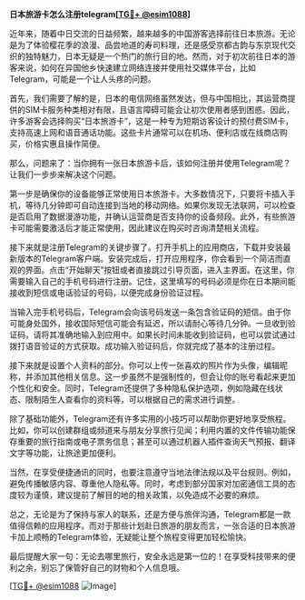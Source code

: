 **日本旅游卡怎么注册telegram[[TG💪+ @esim1088](https://t.me/s/esim1088)]**

近年来，随着中日交流的日益频繁，越来越多的中国游客选择前往日本旅游。无论是为了体验樱花季的浪漫、品尝地道的寿司料理，还是感受京都古韵与东京现代交织的独特魅力，日本无疑是一个热门的旅行目的地。然而，对于初次前往日本的游客来说，如何在异国他乡快速建立网络连接并使用社交媒体平台，比如Telegram，可能是一个让人头疼的问题。

首先，我们需要了解的是，日本的电信网络虽然发达，但与中国相比，其运营商提供的SIM卡服务种类相对有限，且语言障碍可能会让初次使用者感到困惑。因此，许多游客会选择购买“日本旅游卡”，这是一种专为短期访客设计的预付费SIM卡，支持高速上网和语音通话功能。这些卡片通常可以在机场、便利店或在线商店购买，价格实惠且操作简便。

那么，问题来了：当你拥有一张日本旅游卡后，该如何注册并使用Telegram呢？让我们一步步来解决这个问题。

第一步是确保你的设备能够正常使用日本旅游卡。大多数情况下，只要将卡插入手机，等待几分钟即可自动连接到当地的移动网络。如果你发现无法联网，可以检查是否启用了数据漫游功能，并确认运营商是否支持你的设备频段。此外，有些旅游卡可能需要激活后才能正常使用，因此建议在购买时咨询清楚相关流程。

接下来就是注册Telegram的关键步骤了。打开手机上的应用商店，下载并安装最新版本的Telegram客户端。安装完成后，打开应用程序，你会看到一个简洁而直观的界面。点击“开始聊天”按钮或者直接跳过引导页面，进入主界面。在这里，你需要输入自己的手机号码进行注册。记住，这里填写的号码必须是你在日本期间能接收到短信或电话验证的号码，以便完成身份验证过程。

当输入完手机号码后，Telegram会向该号码发送一条包含验证码的短信。由于你可能身处国外，接收国际短信可能会有延迟，所以请耐心等待几分钟。一旦收到验证码，请将其准确地输入到应用中。如果长时间未能收到验证码，也可以尝试通过拨打语音验证的方式获取。成功输入验证码后，你就完成了基本的注册过程。

接下来就是设置个人资料的部分。你可以上传一张喜欢的照片作为头像，编辑昵称，并添加其他相关信息。这一步虽然不是强制性的，但会让你的账号看起来更加个性化和安全。同时，Telegram还提供了多种隐私保护选项，例如隐藏在线状态、限制陌生人查看你的资料等，可以根据自己的需求进行调整。

除了基础功能外，Telegram还有许多实用的小技巧可以帮助你更好地享受旅程。比如，你可以创建群组或频道来与朋友分享旅行见闻；利用内置的文件传输功能保存重要的旅行指南或电子票务信息；甚至可以通过机器人插件查询天气预报、翻译文字等功能，让旅途更加便利。

当然，在享受便捷通讯的同时，也要注意遵守当地法律法规以及平台规则。例如，避免传播敏感内容、尊重他人隐私等。同时，考虑到部分国家对加密通信工具的态度较为谨慎，建议提前了解目的地的相关政策，以免造成不必要的麻烦。

总之，无论是为了保持与家人的联系，还是方便与旅伴沟通，Telegram都是一款值得信赖的应用程序。而对于那些计划赴日旅游的朋友而言，一张合适的日本旅游卡加上顺畅的Telegram体验，无疑能让整个旅程变得更加轻松愉快。

最后提醒大家一句：无论去哪里旅行，安全永远是第一位的！在享受科技带来的便利之余，别忘了保管好自己的财物和个人信息哦。

[[TG💪+ @esim1088](https://t.me/s/esim1088) ![Image](https://i.postimg.cc/4NQfJmqS/Snipaste-2025-05-13-00-14-12.png)]